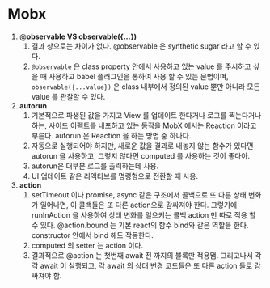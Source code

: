 # Mobx

1. @**observable VS observable({...})**
    1. 결과 상으로는 차이가 없다. @observable 은 synthetic sugar 라고 할 수 있다.
    2. `@observable` 은 class property 안에서 사용하고 있는 value 를 주시하고 싶을 때 사용하고 babel 플러그인을 통하여 사용 할 수 있는 문법이며, `observable({...value})` 은 class 내부에서 정의된 value 뿐만 아니라 모든 value 를 관찰할 수 있다.
2. **autorun**
    1. 기본적으로 파생된 값을 가지고 View 를 업데이트 한다거나 로그를 찍는다거나 하는, 사이드 이펙트를 내포하고 있는 동작을 MobX 에서는 Reaction 이라고 부른다. autorun 은 Reaction 을 하는 방법 중 하나다.
    2. 자동으로 실행되어야 하지만,  새로운 값을 결과로 내놓지 않는 함수가 있다면 autorun 을 사용하고, 그렇지 않다면 computed 를 사용하는 것이 좋다아.
    3. autorun은 대부분 로그를 출력하는데 사용.
    4. UI 업데이트 같은 리액티브를 명령형으로 전환할 때 사용.
3. **action**
    1. setTimeout 이나 promise, async 같은 구조에서 콜백으로 또 다른 상태 변화가 일어나면, 이 콜백들은 또 다른 action으로 감싸져야 한다. 그렇기에 runInAction 을 사용하여 상태 변화를 일으키는 콜백 action 만 따로 적용 할 수 있다. @action.bound 는 기본 react의 함수 bind와 같은 역할을 한다. constructor 안에서 bind 해도 작동한다.
    2. computed 의 setter 는 action 이다.
    3. 결과적으로 @action 는 첫번째 await 전 까지의 블록만 적용됌. 그리고나서 각각 await 이 실행되고, 각 await 의 상태 변경 코드들은 또 다른 action 들로 감싸져야 함.